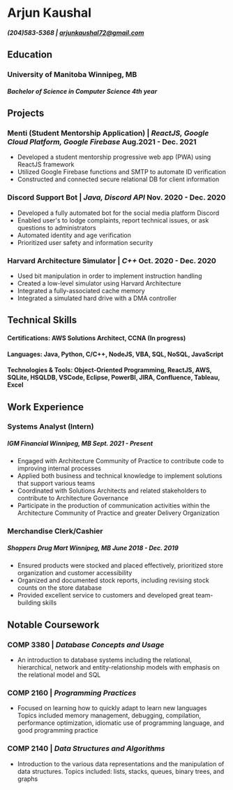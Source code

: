 # Arjun Kaushal
##### (204)583-5368 | [arjunkaushal72@gmail.com](mailto:arjunkaushal72.com)


## **Education**
### **University of Manitoba** Winnipeg, MB
##### ***Bachelor of Science in Computer Science*** 4th *year*

## **Projects**
### **Menti (Student Mentorship Application)** | *ReactJS, Google Cloud Platform, Google Firebase*  Aug.2021 - Dec. 2021
* Developed a student mentorship progressive web app (PWA) using ReactJS framework
* Utilized Google Firebase functions and SMTP to automate ID verification
* Constructed and connected secure relational DB for client information
###  **Discord Support Bot** | *Java, Discord API*     Nov. 2020 - Dec. 2020
* Developed a fully automated bot for the social media platform Discord
* Enabled user's to lodge complaints, report technical issues, or ask questions to administrators
* Automated identity and age verification
* Prioritized user safety and information security
### **Harvard Architecture Simulator** | *C++*     Oct. 2020 - Dec. 2020
* Used bit manipulation in order to implement instruction handling
* Created a low-level simulator using Harvard Architecture
* Integrated a fully-associated cache memory
* Integrated a simulated hard drive with a DMA controller
## **Technical Skills**
#### **Certifications:** AWS Solutions Architect, CCNA (In progress)
#### **Languages:** Java, Python, C/C++, NodeJS, VBA, SQL, NoSQL, JavaScript
#### **Technologies & Tools:** Object-Oriented Programming, ReactJS, AWS, SQLite, HSQLDB, VSCode, Eclipse, PowerBI, JIRA, Confluence, Tableau, Excel

## **Work Experience**
### **Systems Analyst (Intern)**  
##### *IGM Financial Winnipeg, MB* Sept. 2021 - Present
* Engaged with Architecture Community of Practice to contribute code to improving internal processes
* Applied both business and technical knowledge to implement solutions that support various teams
* Coordinated with Solutions Architects and related stakeholders to contribute to Architecture Governance
* Participate in the production of communication activities within the Architecture Community of Practice and greater Delivery Organization

### **Merchandise Clerk/Cashier**  
##### *Shoppers Drug Mart Winnipeg, MB* June 2018 - Dec. 2019
* Ensured products were stocked and placed effectively, prioritized store organization and customer accessibility
* Organized and documented stock reports, including revising stock counts on the store database
* Provided excellent service to customers and developed great team-building skills

## **Notable Coursework**
### **COMP 3380** | *Database Concepts and Usage*
* An introduction to database systems including the relational, hierarchical, network and entity-relationship models with emphasis on the relational model and SQL
### **COMP 2160** | *Programming Practices*
* Focused on learning how to quickly adapt to learn new languages Topics included memory management, debugging, compilation, performance optimization, idiomatic use of programming language, and good programming practice
### **COMP 2140** | *Data Structures and Algorithms*
* Introduction to the various  data representations and the manipulation of data structures. Topics included: lists, stacks, queues, binary trees, and graphs
